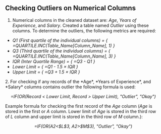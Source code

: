 ## Checking Outliers on Numerical Columns
1. Numerical columns in the cleaned dataset are: *Age*, *Years of Experience*, and *Salary*. Created a table named *Outlier* using these columns. To determine the outliers, the following metrics are required:
<ul>
    <li><i>Q1 (First quartile of the individual columns) = { =QUARTILE.INC(Table_Name[Column_Name], 1) }</i></li>
    <li><i>Q3 (Third quartile of the individual columns) = { =QUARTILE.INC(Table_Name[Column_Name], 3) }</i></li>
    <li><i>IQR (Inter Quartile Range) = { =Q3 - Q1 }</i></li>
    <li><i>Lower Limit = { =Q1 - 1.5 × IQR }</i></li>
    <li><i>Upper Limit = { =Q3 + 1.5 × IQR }</i></li>
</ul>
2. For checking if any records of the *Age*, *Years of Experience*, and *Salary* columns contains outlier the following formula is used:
<p align="center">
    <em>=IF(OR(Record < Lower Limit, Record > Upper Limit), "Outlier", "Okay")</em>
</p>
Example formula for checking the first record of the <i>Age</i> column (<i>Age</i> is stored in the first or <i>A</i> column. Lower limit of <i>Age</i> is stored in the third row of <i>L</i> column and upper limit is stored in the third row of <i>M</i> column.):
<p align="center">
    <em>=IF(OR(A2<$L$3, A2>$M$3), "Outlier", "Okay")</em>
</p>
